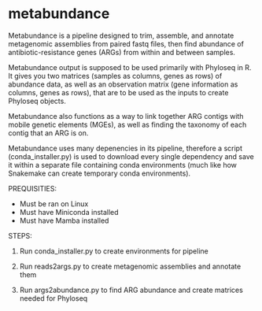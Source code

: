 # metabundance

Metabundance is a pipeline designed to trim, assemble, and annotate metagenomic assemblies from paired fastq files, then find abundance of antibiotic-resistance genes (ARGs) from within and between samples.

Metabundance output is supposed to be used primarily with Phyloseq in R. It gives you two matrices (samples as columns, genes as rows) of abundance data, as well as an observation matrix (gene information as columns, genes as rows), that are to be used as the inputs to create Phyloseq objects. 

Metabundance also functions as a way to link together ARG contigs with mobile genetic elements (MGEs), as well as finding the taxonomy of each contig that an ARG is on.

Metabundance uses many depenencies in its pipeline, therefore a script (conda_installer.py) is used to download every single dependency and save it within a separate file containing conda environments (much like how Snakemake can create temporary conda environments).

PREQUISITIES:
- Must be ran on Linux
- Must have Miniconda installed
- Must have Mamba installed

STEPS:

1. Run conda_installer.py to create environments for pipeline

2. Run reads2args.py to create metagenomic assemblies and annotate them

3. Run args2abundance.py to find ARG abundance and create matrices needed for Phyloseq
